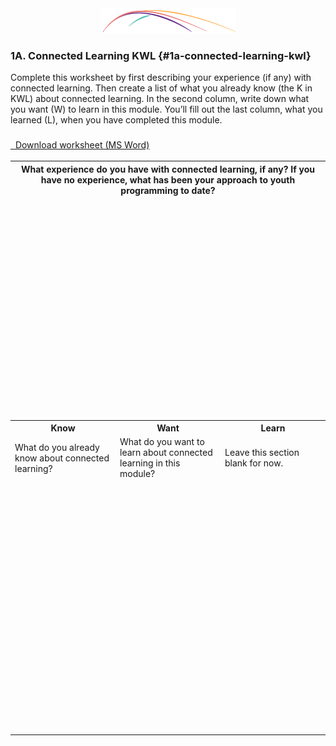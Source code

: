 <div style="text-align:center"><img src="/assets/CL_Swoosh.png" alt=""/></div>

### 1A. Connected Learning KWL {#1a-connected-learning-kwl}

Complete this worksheet by first describing your experience (if any) with connected learning. Then create a list of what you already know (the K in KWL) about connected learning. In the second column, write down what you want (W) to learn in this module. You’ll fill out the last column, what you learned (L), when you have completed this module.

<a href="/assets/Intro_KWL.docx" target="_blank"><i class="fa fa-file-word-o" style="font-size:24px;color:blue;"></i>&nbsp; Download worksheet (MS Word)</a>

<table class="table-format2"><tr>
<th colspan="3">What experience do you have with connected learning, if any? If you have no experience, what has been your approach to youth programming to date?</th>
</tr>
<tr>
<td colspan="3" height="350px"></td>
</tr>
<tr>
<th>Know</th>
<th>Want</th>
<th>Learn</th>
</tr>
<tr>
<td>What do you already know about connected learning? </td>
<td>What do you want to learn about connected learning in this module?</td>
<td>Leave this section blank for now.</td>
</tr>
<tr>
<td style="width: 33%; height: 400px;"></td>
<td style="width: 33%;"></td>
<td style="width: 33%;"></td>
</tr>
</table>